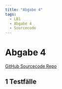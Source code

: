 ```yaml
---
title: "Abgabe 4"
tags:
  - LB1
  - Abgabe 4
  - Sourcecode
---
```


# Abgabe 4

[GitHub Sourcecode Repo](https://github.com/bztfinformatik/lb1-ZZELAV)

## 1 Testfälle